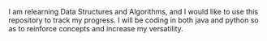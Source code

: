 I am relearning Data Structures and Algorithms, and I would like to use this repository to track my progress. I will be coding in both java and python so as to reinforce concepts and increase my versatility.
